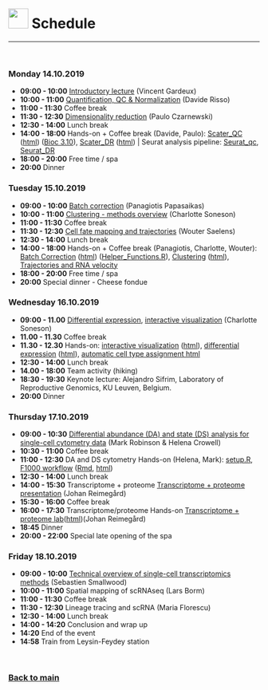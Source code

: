 

# <img border="0" src="https://www.svgrepo.com/show/158264/schedule.svg" width="40" height="40"> Schedule

***

<br/>

### Monday 14.10.2019
- **09:00 - 10:00** [Introductory lecture](session-qc/Introductory_lecture.pdf) (Vincent Gardeux)
- **10:00 - 11:00** [Quantification, QC & Normalization](session-qc/qc_lecture.pdf) (Davide Risso)
- **11:00 - 11:30** Coffee break
- **11:30 - 12:30** [Dimensionality reduction](session-dimensionality-reduction/lecture_dimensionality_reduction.pdf) (Paulo Czarnewski)
- **12:30 - 14:00** Lunch break
- **14:00 - 18:00** Hands-on + Coffee break (Davide, Paulo): [Scater_QC](session-qc/bioc_qc_3.9.Rmd) ([html](session-qc/bioc_qc_3.9.html)) ([Bioc 3.10](session-qc/bioc_qc.Rmd)), [Scater_DR](session-dimensionality-reduction/scater_02_dim_reduction_compiled.Rmd) ([html](session-dimensionality-reduction/scater_02_dim_reduction_compiled.nb.html))
| Seurat analysis pipeline: [Seurat_qc](session-dimensionality-reduction/seurat_01_qc_compiled.Rmd), [Seurat_DR](session-dimensionality-reduction/seurat_02_dim_reduction_compiled.Rmd)
- **18:00 - 20:00** Free time / spa
- **20:00** Dinner

### Tuesday 15.10.2019
- **09:00 - 10:00** [Batch correction](session-batch_correction/batch_correction_theory.pdf) (Panagiotis Papasaikas)
- **10:00 - 11:00** [Clustering - methods overview](session-clustering/clustering.pdf) (Charlotte Soneson)
- **11:00 - 11:30** Coffee break
- **11:30 - 12:30** [Cell fate mapping and trajectories](session-trajectories/Trajectories_Leysin_2019.pdf) (Wouter Saelens)
- **12:30 - 14:00** Lunch break
- **14:00 - 18:00** Hands-on + Coffee break (Panagiotis, Charlotte, Wouter): 
[Batch Correction](session-batch_correction/batch_correction.Rmd) ([html](session-batch_correction/batch_correction.html)) ([Helper_Functions.R](https://github.com/NBISweden/single-cell_sib_scilifelab/blob/master/session-batch_correction/Helper_Functions.R)), 
[Clustering](session-clustering/clustering.Rmd) ([html](session-clustering/clustering.html)),
[Trajectories and RNA velocity](session-trajectories/README.md)
- **18:00 - 20:00** Free time / spa
- **20:00** Special dinner - Cheese fondue

### Wednesday 16.10.2019
- **09:00 - 11.00** [Differential expression](session-differential-expression/differential_expression.pdf), [interactive visualization](session-interactive-visualization/interactive_visualization.pdf) (Charlotte Soneson)
- **11.00 - 11.30** Coffee break
- **11.30 - 12.30** Hands-on: [interactive visualization](session-interactive-visualization/iSEE-lab.Rmd) ([html](session-interactive-visualization/iSEE-lab.html)), [differential expression](session-differential-expression/differential_expression.Rmd) ([html](session-differential-expression/differential_expression.html)), [automatic cell type assignment html](session-differential-expression/celltype_assignment.html)
- **12:30 - 14:00** Lunch break
- **14.00 - 18:00** Team activity (hiking)
- **18:30 - 19:30** Keynote lecture: Alejandro Sifrim, Laboratory of Reproductive Genomics, KU Leuven, Belgium.
- **20:00** Dinner


### Thursday 17.10.2019
- **09:00 - 10:30** [Differential abundance (DA) and state (DS) analysis for single-cell cytometry data](session-cytof-differential/robinson_leysin_singlecellschool.pdf) (Mark Robinson & Helena Crowell)
- **10:30 - 11:00** Coffee break
- **11:00 - 12:30** DA and DS cytometry Hands-on (Helena, Mark): [setup.R](session-cytof-differential/setup.R), [F1000 workflow](https://f1000research.com/articles/6-748) ([Rmd](session-cytof-differential/cytof_workflow.Rmd), [html](session-cytof-differential/cytof_workflow.html))
- **12:30 - 14:00** Lunch break
- **14:00 - 15:30** Transcriptome + proteome [Transcriptome + proteome presentation](session-RNA-protein/presentation_Schweiz.html) (Johan Reimegård)
- **15:30 - 16:00** Coffee break
- **16:00 - 17:30** Transcriptome/proteome Hands-on [Transcriptome + proteome lab](session-RNA-protein/lab.Rmd)([html](session-RNA-protein/lab.html))(Johan Reimegård)
- **18:45** Dinner
- **20:00 - 22:00** Special late opening of the spa

### Friday 18.10.2019
- **09:00 - 10:00** [Technical overview of single-cell transcriptomics methods](session-outlook/Smallwood_Leysin_2019.pptx) (Sebastien Smallwood)
- **10:00 - 11:00** Spatial mapping of scRNAseq (Lars Borm)
- **11:00 - 11:30** Coffee break
- **11:30 - 12:30** Lineage tracing and scRNA (Maria Florescu)
- **12:30 - 14:00** Lunch break
- **14:00 - 14:20** Conclusion and wrap up
- **14:20** End of the event
- **14:58** Train from Leysin-Feydey station

<br/>

### [Back to main](README.md)
